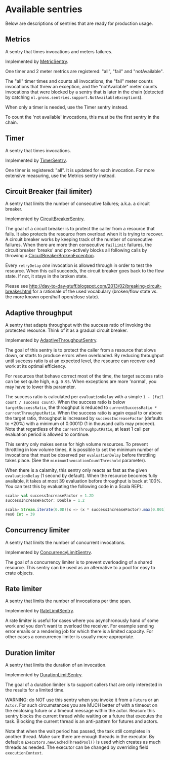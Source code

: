 # Available sentries

Below are descriptions of sentries that are ready for production usage.

## Metrics

A sentry that times invocations and meters failures.

Implemented by [MetricSentry](/src/main/scala/nl/grons/sentries/core/MetricSentry.scala).

One timer and 2 meter metrics are registered: "all", "fail" and "notAvailable".

The "all" timer times and counts all invocations, the "fail" meter counts invocations that threw an exception, and the "notAvailable" meter counts invocations that were blocked by a sentry that is later in the chain (detected by catching `nl.grons.sentries.support.NotAvailableException`s).

When only a timer is needed, use the Timer sentry instead.

To count the 'not available' invocations, this must be the first sentry in the chain.

## Timer

A sentry that times invocations.

Implemented by [TimerSentry](/src/main/scala/nl/grons/sentries/core/TimerSentry.scala).

One timer is registered: "all". It is updated for each invocation. For more extensive measuring, use the Metrics sentry instead.

## Circuit Breaker (fail limiter)

A sentry that limits the number of consecutive failures; a.k.a. a circuit breaker.

Implemented by [CircuitBreakerSentry](/src/main/scala/nl/grons/sentries/core/CircuitBreakerSentry.scala).

The goal of a circuit breaker is to protect the caller from a resource that fails. It also protects the resource from overload when it is trying to recover. A circuit breaker works by keeping track of the number of consecutive failures. When there are more then consecutive `failLimit` failures, the circuit breaker 'breaks' and pro-actively blocks all following calls by throwing a [CircuitBreakerBrokenException](/src/main/scala/nl/grons/sentries/core/CircuitBreakerBrokenException.scala).

Every `retryDelay` _one_ invocation is allowed through in order to test the resource. When this call succeeds, the circuit breaker goes back to the flow state. If not, it stays in the broken state.

Please see <http://day-to-day-stuff.blogspot.com/2013/02/breaking-circuit-breaker.html> for a rationale of the used vocabulary (broken/flow state vs. the more known open/half open/close state).

## Adaptive throughput

A sentry that adapts throughput with the success ratio of invoking the protected resource. Think of it as a gradual circuit breaker.

Implemented by [AdaptiveThroughputSentry](/src/main/scala/nl/grons/sentries/core/AdaptiveThroughputSentry.scala).

The goal of this sentry is to protect the caller from a resource that slows down, or starts to produce errors when overloaded. By reducing throughput until success ratio is at an expected level, the resource can recover and work at its optimal efficiency.

For resources that behave correct most of the time, the target success ratio can be set quite high, e.g. `0.95`. When exceptions are more 'normal', you may have to lower this parameter.

The success ratio is calculated per `evaluationDelay` with a simple `1 - (fail count / success count)`.
When the success ratio is below `targetSuccessRatio`, the throughput is reduced to `currentSuccessRatio * currentThroughputRatio`. When the success ratio is again equal to or above the target ratio, throughput is increased by `successIncreaseFactor` (defaults to +20%) with a minimum of 0.0001D (1 in thousand calls may proceed).
Note that regardless of the `currentThroughputRatio`, at least 1 call per evaluation period is allowed to continue.

This sentry only makes sense for high volume resources. To prevent throttling in low volume times, it is possible to set the minimum number of invocations that must be observed per `evaluationDelay` before throttling takes place. (See the `minimumInvocationCountThreshold` parameter).

When there is a calamity, this sentry only reacts as fast as the given `evaluationDelay` (1 second by default).
When the resource becomes fully available, it takes at most 39 evaluation before throughput is back at 100%. You can test this by evaluating the following code in a Scala REPL:

```scala
scala> val successIncreaseFactor = 1.2D
successIncreaseFactor: Double = 1.2

scala> Stream.iterate(0.0D)(x => (x * successIncreaseFactor).max(0.001).min(1.0D)).zipWithIndex.takeWhile(_._1 < 1.0).last._2 + 1
res0 Int = 39
```

## Concurrency limiter

A sentry that limits the number of concurrent invocations.

Implemented by [ConcurrencyLimitSentry](/src/main/scala/nl/grons/sentries/core/ConcurrencyLimitSentry.scala).

The goal of a concurrency limiter is to prevent overloading of a shared resource. This sentry can be used as an alternative to a pool for easy to crate objects.

## Rate limiter

A sentry that limits the number of invocations per time span.

Implemented by [RateLimitSentry](/src/main/scala/nl/grons/sentries/core/RateLimitSentry.scala).


A rate limiter is useful for cases where you asynchronously hand of some work and you don't want to overload the receiver. For example sending error emails or a rendering job for which there is a limited capacity.
For other cases a concurrency limiter is usually more appropriate.

## Duration limiter

A sentry that limits the duration of an invocation.

Implemented by [DurationLimitSentry](/src/main/scala/nl/grons/sentries/core/DurationLimitSentry.scala).

The goal of a duration limiter is to support callers that are only interested in the results for a limited time.

WARNING: do NOT use this sentry when you invoke it from a `Future` or an `Actor`. For such circumstances you are MUCH better of with a timeout on the enclosing future or a timeout message within the actor. Reason: this sentry blocks the current thread while waiting on a future that executes the task. Blocking the current thread is an anti-pattern for futures and actors.

Note that when the wait period has passed, the task still completes in another thread. Make sure there are enough threads in the executor. By default a `Executors.newCachedThreadPool()` is used which creates as much threads as needed. The executor can be changed by overriding field `executionContext`.
